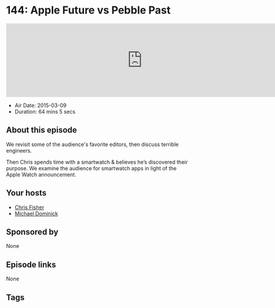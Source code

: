 # 144: Apple Future vs Pebble Past

<iframe src="https://player.fireside.fm/v2/MLf2ZzhC+wnofbul0?theme=dark" width="740" height="200" frameborder="0" scrolling="no"></iframe>

* Air Date: 2015-03-09
* Duration: 64 mins 5 secs

## About this episode

We revisit some of the audience's favorite editors, then discuss terrible engineers.

Then Chris spends time with a smartwatch & believes he’s discovered their purpose. We examine the audience for smartwatch apps in light of the Apple Watch announcement.

## Your hosts
* [Chris Fisher](https://coder.show/hosts/chrislas)
* [Michael Dominick](https://coder.show/hosts/michael)

## Sponsored by

None



## Episode links

None



## Tags

